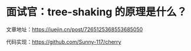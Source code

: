 # 面试官：tree-shaking 的原理是什么？

文章地址：https://juejin.cn/post/7265125368553685050

代码实现：https://github.com/Sunny-117/cherry
